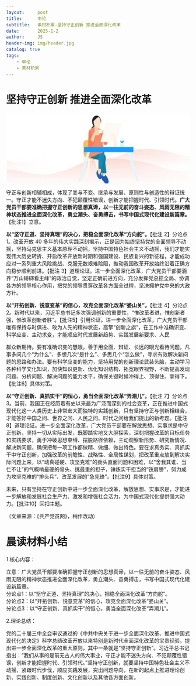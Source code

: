 ```yaml
---
layout:     post
title:      申论
subtitle:   素材积累-坚持守正创新 推进全面深化改革
date:       2025-1-2
author:     JS
header-img: img/header.jpg
catalog: true
tags:
    - 申论
    - 素材积累
---
```


# 坚持守正创新 推进全面深化改革  
![](https://raw.githubusercontent.com/about300/about300.github.io/master/img/sucai.jpg)
守正与创新相辅相成，体现了变与不变、继承与发展、原则性与创造性的辩证统一。守正才能不迷失方向、不犯颠覆性错误，创新才能把握时代、引领时代。**广大党员干部要准确把握守正创新的思想真谛，以一往无前的奋斗姿态、风雨无阻的精神状态推进全面深化改革，勇立潮头、奋勇搏击，书写中国式现代化建设新篇章。**【批注1】立意。  

**以“坚守正道、坚持真理”的决心，把稳全面深化改革“方向舵”。**【批注 2】分论点 1。改革开放 40 多年的伟大实践深刻揭示，正是因为始终坚持党的全面领导不动摇，坚持马克思主义基本原理不动摇，坚持中国特色社会主义不动摇，我们才能实现伟大历史转折、开启改革开放新时期和强国建设、民族复兴的新征程，才能成功应对一系列重大风险挑战、克服无数艰难险阻，推动我国改革开放始终沿着正确方向稳步顺利前进。【批注 3】道理论证。进一步全面深化改革，广大党员干部要涵养“万山磅礴看主峰”的政治自觉，坚定正确前进方向，充分发挥党总揽全局、协调各方的领导核心作用，把党的领导贯穿改革各方面全过程，坚决拥护党中央的大政方针。  

**以“开拓创新、锐意变革”的信心，攻克全面深化改革“娄山关”。**【批注 4】分论点 2。新时代以来，习近平总书记多次强调创新的重要性，“惟改革者进，惟创新者强，惟改革创新者胜”。【批注5】引用论证。进一步全面深化改革，广大党员干部唯有保持与时俱进、敢为人先的精神状态，高擎“创新之旗”，在工作中准确识变、科学应变、主动求变，才能顺应时代发展新趋势、实践发展新要求、人民  

群众新期待。要有准确识变的慧眼，善于用全面、辩证、长远的眼光看待问题，凡事多问几个“为什么”、多想几次“是什么”、多思几个“怎么做”，寻求有效解决新问题的思路和办法。要有科学应变的能力，坚持用党的创新理论武装头脑，主动学习各种科学文化知识，加快知识更新、优化知识结构、拓宽眼界视野，不断提高发现问题、分析问题、解决问题的能力水平，确保关键时候冲得上、顶得住、拿得下。【批注6】具体对策。  

**以“守正创新、真抓实干”的恒心，勇当全面深化改革“弄潮儿”。**【批注 7】分论点 3。当前，我国正在经历着有史以来最为广泛而深刻的社会变革，正在推进中国式现代化这一人类历史上非常宏大而独特的实践创新，只有坚持守正与创新相结合，才能答好中国之问、世界之问、人民之问、时代之问给我们提出的新考题。【批注 8】道理论证。进一步全面深化改革，广大党员干部要在解放思想、实事求是中守正创新，坚持一切从实际出发，既脚踏实地又大胆探索，深刻把握改革的目标任务和实践要求，勇于冲破思想束缚、摆脱路径依赖，主动观察新形势、研究新情况、解决新问题，确保把每一项工作都做精、做细、做出特色。要在求真务实、真抓实干中守正创新，加强改革的前瞻性、战略性、全局性谋划，把改革重点放到解决实际问题上来，以“动真碰硬、攻坚克难”的劲头直面问题和困难，以“舍我其谁、当仁不让”的气概啃最硬的骨头、挑最重的担子，锤炼实干担当的“铁肩膀”，努力成为攻坚克难的“排头兵”、改革发展的“急先锋”。【批注9】具体对策。  

未来，只有坚持在守正创新中进一步全面深化改革，解放思想、实事求是，才能进一步解放和发展社会生产力、激发和增强社会活力，为中国式现代化提供强大动力。【批注10】回扣主题。  

（文章来源：《共产党员网》，稍作改动）  

# 晨读材料小结  

1.核心内容：  

立意：广大党员干部要准确把握守正创新的思想真谛，以一往无前的奋斗姿态、风雨无阻的精神状态推进全面深化改革，勇立潮头、奋勇搏击，书写中国式现代化建设新篇章。  
分论点1：以“坚守正道、坚持真理”的决心，把稳全面深化改革“方向舵”。  
分论点2：以“开拓创新、锐意变革”的信心，攻克全面深化改革“娄山关”。  
分论点3：以“守正创新、真抓实干”的恒心，勇当全面深化改革“弄潮儿”。  

2.理论总结：
  
党的二十届三中全会审议通过的《中共中央关于进一步全面深化改革、推进中国式现代化的决定》科学总结改革开放以来特别是新时代全面深化改革的宝贵经验，提出进一步全面深化改革的重大原则，其中一条就是“坚持守正创新”。习近平总书记指出：“我们从事的是前无古人的伟大事业，守正才能不迷失方向、不犯颠覆性错误，创新才能把握时代、引领时代。”坚持守正创新，就要坚持中国特色社会主义不动摇，紧跟时代步伐，顺应实践发展，突出问题导向，在新的起点上推进理论创新、实践创新、制度创新、文化创新以及其他各方面创新。  